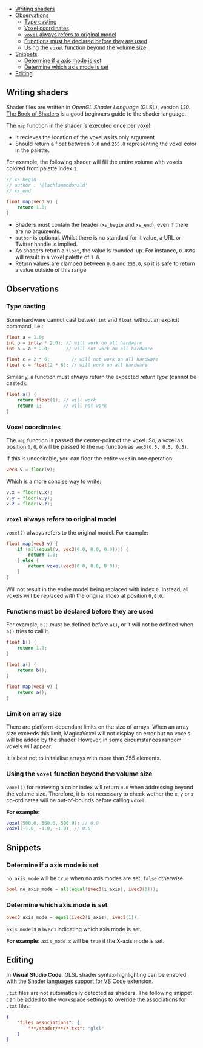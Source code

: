 <!-- TOC -->
- [Writing shaders](#writing-shaders)
- [Observations](#observations)
  - [Type casting](#type-casting)
  - [Voxel coordinates](#voxel-coordinates)
  - [`voxel` always refers to original model](#voxel-always-refers-to-original-model)
  - [Functions must be declared before they are used](#functions-must-be-declared-before-they-are-used)
  - [Using the `voxel` function beyond the volume size](#using-the-voxel-function-beyond-the-volume-size)
- [Snippets](#snippets)
  - [Determine if a axis mode is set](#determine-if-a-axis-mode-is-set)
  - [Determine which axis mode is set](#determine-which-axis-mode-is-set)
- [Editing](#editing)

## Writing shaders

Shader files are written in _OpenGL Shader Language_ (GLSL), version _1.10_. [The Book of Shaders](https://thebookofshaders.com/) is a good beginners guide to the shader language.

The `map` function in the shader is executed once per voxel:

- It recieves the location of the voxel as its only argument
- Should return a float between `0.0` and `255.0` representing the voxel color in the palette.

For example, the following shader will fill the entire volume with voxels colored from palette index `1`.

```glsl
// xs_begin
// author : '@lachlanmcdonald'
// xs_end

float map(vec3 v) {
	return 1.0;
}
```
- Shaders must contain the header (`xs_begin` and `xs_end`), even if there are no arguments.
- `author` is optional. Whilst there is no standard for it value, a URL or Twitter handle is implied.
- As shaders return a `float`, the value is rounded-up. For instance, `0.4999` will result in a voxel palette of `1.0`.
- Return values are clamped between `0.0` and `255.0`, so it is safe to return a value outside of this range

## Observations

### Type casting

Some hardware cannot cast betwen `int` and `float` without an explicit command, i.e.:

```glsl
float a = 1.0;
int b = int(a * 2.0); // will work on all hardware
int b = a * 2.0;      // will not work on all hardware

float c = 2 * 6;        // will not work on all hardware
float c = float(2 * 6); // will work on all hardware
```

Similarly, a function must always return the expected _return type_ (cannot be casted):

```glsl
float a() {
	return float(1); // will work
	return 1;        // will not work
}
```

### Voxel coordinates

The `map` function is passed the center-point of the voxel. So, a voxel as position `0`, `0`, `0` will be passed to the `map` function as `vec3(0.5, 0.5, 0.5)`.

If this is undesirable, you can floor the entire `vec3` in one operation:

```glsl
vec3 v = floor(v);
```

Which is a more concise way to write:

```glsl
v.x = floor(v.x);
v.y = floor(v.y);
v.z = floor(v.z);
```

### `voxel` always refers to original model

`voxel()` always refers to the original model. For example:

```glsl
float map(vec3 v) {
	if (all(equal(v, vec3(0.0, 0.0, 0.0)))) {
		return 1.0;
	} else {
		return voxel(vec3(0.0, 0.0, 0.0));
	}
}
```

Will not result in the entire model being replaced with index `0`. Instead, all voxels will be replaced with the original index at position `0,0,0`.

### Functions must be declared before they are used

For example, `b()` must be defined before `a()`, or it will not be defined when `a()` tries to call it.

```glsl
float b() {
	return 1.0;
}

float a() {
	return b();
}

float map(vec3 v) {
	return a();
}
```

### Limit on array size

There are platform-dependant limits on the size of arrays. When an array size exceeds this limit, MagicaVoxel will not display an error but no voxels will be added by the shader. However, in some circumstances random voxels will appear.

It is best not to initaialise arrays with more than 255 elements. 

### Using the `voxel` function beyond the volume size

`voxel()` for retrieving a color index will return `0.0` when addressing beyond the volume size. Therefore, it is not necessary to check wether the `x`, `y` or `z` co-ordinates will be out-of-bounds before calling `voxel`.

**For example:**

```glsl
voxel(500.0, 500.0, 500.0); // 0.0
voxel(-1.0, -1.0, -1.0); // 0.0
```

## Snippets

### Determine if a axis mode is set

`no_axis_mode` will be `true` when no axis modes are set, `false` otherwise.

```glsl
bool no_axis_mode = all(equal(ivec3(i_axis), ivec3(0)));
```

### Determine which axis mode is set

```glsl
bvec3 axis_mode = equal(ivec3(i_axis), ivec3(1));
```

`axis_mode` is a `bvec3` indicating which axis mode is set.

**For example:** `axis_mode.x` will be `true` if the X-axis mode is set.

## Editing

In **Visual Studio Code**, GLSL shader syntax-highlighting can be enabled with the [Shader languages support for VS Code](https://marketplace.visualstudio.com/items?itemName=slevesque.shader) extension.

`.txt` files are not automatically detected as shaders. The following snippet can be added to the workspace settings to override the associations for `.txt` files:

```json
{
	"files.associations": {
		"**/shader/**/*.txt": "glsl"
	}
}
```
